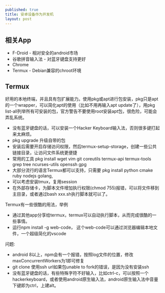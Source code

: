 ```yaml
---
published: true
title: 安卓设备作为开发机
layout: post
---
```


## 相关App
* F-Droid  - 相对安全的android市场
* 谷歌拼音输入法 - 对蓝牙键盘支持更好
* Chrome 
* Termux - Debian兼容的chroot环境

## Termux

好用的本地终端，并且具有包扩展能力。使用pkg或apt进行包安装，pkg只是apt的一个wrapper，可以简化apt的使用（比如不用再输入apt update了），用pkg list-all列举所有可安装的包，官方警告不要使用root安装apt包，很危险，可能会弄乱系统。

* 没有蓝牙键盘的话，可以安装一个Hacker Keyboard输入法，否则很多键打起来太麻烦。
* pkg upgrade 升级自带的包
* 安装后需要开启存储访问权限，然后termux-setup-storage，创建一些公共链接目录，让访问文件系统更便捷
* 常用的工具 pkg install wget vim git coreutils termux-api termux-tools grep tree ncurses-utils openssh gpg
* 大部分流行的语言Termux都可以支持，只需要 pkg install python cmake ruby nodejs golang, 
* 可以考虑安装tmux，复用session
* 在外部存储卡，为脚本文件增加执行权限(chmod 755)报错，可以将文件移到主目录，或者通过bash xxx.sh执行脚本就可以了。

Termux有一些很酷的用法，举例
* 通过其他app分享给termux，termux可以自动执行脚本，从而完成很酷的一些事情。
* 运行npm install -g web-code， 这个web-code可以通过浏览器编辑本地文件，一个超级简化的vscode

问题:
* android 8以上，npm会有一个报错，按照log文件的位置，修改maxConcurrentWorkers为1即可修复
* git clone 使用ssh url如果包unable to fork的错误，是因为没有安装ssh
* 没有蓝牙键盘的话，有些特殊字符不好输入，比如ctrl-c，可以按照一个hackerkeyboard，或者使用android原生输入法，android原生输入法中音量下键即为ctrl，上建alt。
